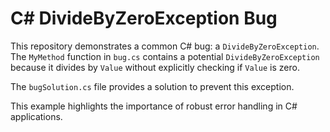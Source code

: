 # C# DivideByZeroException Bug
This repository demonstrates a common C# bug: a `DivideByZeroException`.  The `MyMethod` function in `bug.cs` contains a potential `DivideByZeroException` because it divides by `Value` without explicitly checking if `Value` is zero.

The `bugSolution.cs` file provides a solution to prevent this exception.

This example highlights the importance of robust error handling in C# applications.